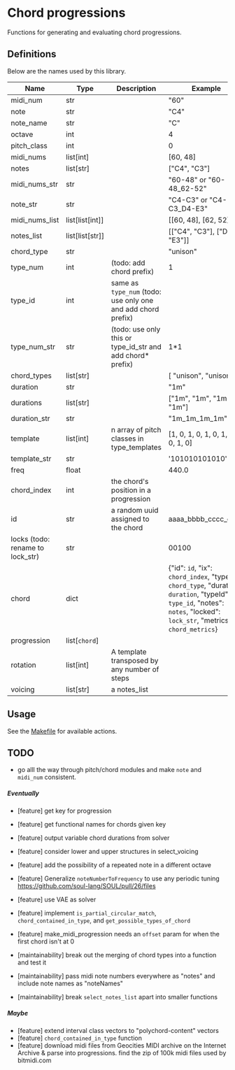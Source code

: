 # Chord progressions

Functions for generating and evaluating chord progressions.

## Definitions

Below are the names used by this library.

| Name                             | Type            | Description                                                  | Example                                                                                                                                                                  |
| -------------------------------- | --------------- | ------------------------------------------------------------ | ------------------------------------------------------------------------------------------------------------------------------------------------------------------------ |
| midi_num                         | str             |                                                              | "60"                                                                                                                                                                     |
| note                             | str             |                                                              | "C4"                                                                                                                                                                     |
| note_name                        | str             |                                                              | "C"                                                                                                                                                                      |
| octave                           | int             |                                                              | 4                                                                                                                                                                        |
| pitch_class                      | int             |                                                              | 0                                                                                                                                                                        |
| midi_nums                        | list[int]       |                                                              | [60, 48]                                                                                                                                                                 |
| notes                            | list[str]       |                                                              | ["C4", "C3"]                                                                                                                                                             |
| midi_nums_str                    | str             |                                                              | "60-48" or "60-48_62-52"                                                                                                                                                 |
| note_str                         | str             |                                                              | "C4-C3" or "C4-C3_D4-E3"                                                                                                                                                 |
| midi_nums_list                   | list[list[int]] |                                                              | [[60, 48], [62, 52]]                                                                                                                                                     |
| notes_list                       | list[list[str]] |                                                              | [["C4", "C3"], ["D4", "E3"]]                                                                                                                                             |
| chord_type                       | str             |                                                              | "unison"                                                                                                                                                                 |
| type_num                         | int             | (todo: add chord prefix)                                     | 1                                                                                                                                                                        |
| type_id                          | int             | same as `type_num` (todo: use only one and add chord prefix) |                                                                                                                                                                          |
| type_num_str                     | str             | (todo: use only this or type_id_str and add chord\* prefix)  | 1\*1                                                                                                                                                                     |
| chord_types                      | list[str]       |                                                              | [ "unison", "unison" ]                                                                                                                                                   |
| duration                         | str             |                                                              | "1m"                                                                                                                                                                     |
| durations                        | list[str]       |                                                              | ["1m", "1m", "1m", "1m"]                                                                                                                                                 |
| duration_str                     | str             |                                                              | "1m_1m_1m_1m"                                                                                                                                                            |
| template                         | list[int]       | n array of pitch classes in type_templates                   | [1, 0, 1, 0, 1, 0, 1, 0, 1, 0, 1, 0]                                                                                                                                     |
| template_str                     | str             |                                                              | '101010101010'                                                                                                                                                           |
| freq                             | float           |                                                              | 440.0                                                                                                                                                                    |
| chord_index                      | int             | the chord's position in a progression                        |                                                                                                                                                                          |
| id                               | str             | a random uuid assigned to the chord                          | aaaa_bbbb_cccc_dddd                                                                                                                                                      |
| locks (todo: rename to lock_str) | str             |                                                              | 00100                                                                                                                                                                    |
| chord                            | dict            |                                                              | {"id": `id`, "ix": `chord_index`, "type": `chord_type`, "duration": `duration`, "typeId": `type_id`, "notes": `notes`, "locked": `lock_str`, "metrics": `chord_metrics`} |
| progression                      | list[`chord`]   |                                                              |                                                                                                                                                                          |
| rotation                         | list[int]       | A template transposed by any number of steps                 |                                                                                                                                                                          |
| voicing                          | list[str]       | a notes_list                                                 |                                                                                                                                                                          |

## Usage

See the [Makefile](Makefile) for available actions.

## TODO

-   go alll the way through pitch/chord modules and make `note` and `midi_num` consistent.

##### Eventually

-   [feature] get key for progression
-   [feature] get functional names for chords given key
-   [feature] output variable chord durations from solver
-   [feature] consider lower and upper structures in select_voicing
-   [feature] add the possibility of a repeated note in a different octave
-   [feature] Generalize `noteNumberToFrequency` to use any periodic tuning https://github.com/soul-lang/SOUL/pull/26/files
-   [feature] use VAE as solver
-   [feature] implement `is_partial_circular_match`, `chord_contained_in_type`, and `get_possible_types_of_chord`
-   [feature] make_midi_progression needs an `offset` param for when the first chord isn't at 0

-   [maintainability] break out the merging of chord types into a function and test it
-   [maintainability] pass midi note numbers everywhere as "notes" and include note names as "noteNames"
-   [maintainability] break `select_notes_list` apart into smaller functions

##### Maybe

-   [feature] extend interval class vectors to "polychord-content" vectors
-   [feature] `chord_contained_in_type` function
-   [feature] download midi files from Geocities MIDI archive on the Internet Archive & parse into progressions. find the zip of 100k midi files used by bitmidi.com
